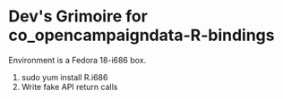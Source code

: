 Dev's Grimoire for co_opencampaigndata-R-bindings
=================================================

Environment is a Fedora 18-i686 box.

1. sudo yum install R.i686
2. Write fake API return calls

